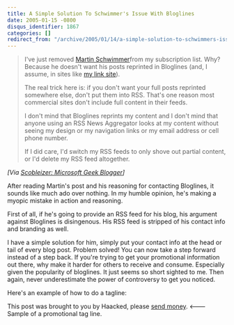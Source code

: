 ```yaml
---
title: A Simple Solution To Schwimmer's Issue With Bloglines
date: 2005-01-15 -0800
disqus_identifier: 1867
categories: []
redirect_from: "/archive/2005/01/14/a-simple-solution-to-schwimmers-issue-with-bloglines.aspx/"
---
```


> I've just removed [Martin
> Schwimmer](http://trademark.blog.us/blog/2005/01/14.html)from my
> subscription list. Why? Because he doesn't want his posts reprinted in
> Bloglines (and, I assume, in sites like [my link
> site](http://www.kunal.org/scoble)).
>
> The real trick here is: if you don't want your full posts reprinted
> somewhere else, don't put them into RSS. That's one reason most
> commercial sites don't include full content in their feeds.
>
> I don't mind that Bloglines reprints my content and I don't mind that
> anyone using an RSS News Aggregator looks at my content without seeing
> my design or my navigation links or my email address or cell phone
> number.
>
> If I did care, I'd switch my RSS feeds to only shove out partial
> content, or I'd delete my RSS feed altogether.

*[Via [Scobleizer: Microsoft Geek
Blogger](http://radio.weblogs.com/0001011/2005/01/15.html#a9204)]*

After reading Martin's post and his reasoning for contacting Bloglines,
it sounds like much ado over nothing. In my humble opinion, he's making
a myopic mistake in action and reasoning.

First of all, if he's going to provide an RSS feed for his blog, his
argument against Bloglines is disingenous. His RSS feed is stripped of
his contact info and branding as well.

I have a simple solution for him, simply put your contact info at the
head or tail of every blog post. Problem solved! You can now take a step
forward instead of a step back. If you're trying to get your promotional
information out there, why make it harder for others to receive and
consume. Especially given the popularity of bloglines. It just seems so
short sighted to me. Then again, never underestimate the power of
controversy to get you noticed.

Here's an example of how to do a tagline:

This post was brought to you by Haacked, please [send
money](http://www.paypal.com/). \<--- Sample of a promotional tag line.


